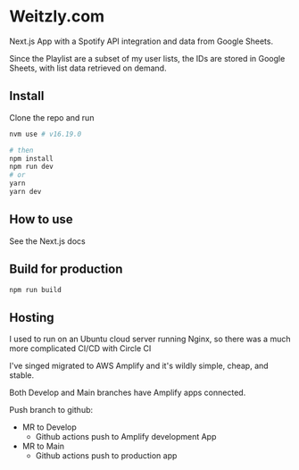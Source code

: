 # Weitzly.com

Next.js App with a Spotify API integration and data from Google Sheets.

Since the Playlist are a subset of my user lists, the IDs are stored in Google Sheets, with list data retrieved on demand.

## Install

Clone the repo and run

```bash
nvm use # v16.19.0

# then
npm install
npm run dev
# or
yarn
yarn dev
```

## How to use

See the Next.js docs

## Build for production

```bash
npm run build
```

## Hosting

I used to run on an Ubuntu cloud server running Nginx, so there was a much more complicated CI/CD with Circle CI

I've singed migrated to AWS Amplify and it's wildly simple, cheap, and stable.

Both Develop and Main branches have Amplify apps connected.

Push branch to github:

-   MR to Develop
    -   Github actions push to Amplify development App
-   MR to Main
    -   Github actions push to production app
